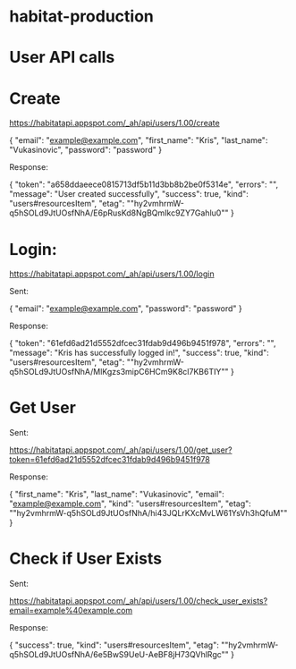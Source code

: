 # habitat-production


# User API calls


# Create

https://habitatapi.appspot.com/_ah/api/users/1.00/create

{
	"email": "example@example.com",
	"first_name": "Kris",
	"last_name": "Vukasinovic",
	"password": "password"
}

Response:

{
 "token": "a658ddaeece0815713df5b11d3bb8b2be0f5314e",
 "errors": "",
 "message": "User created successfully",
 "success": true,
 "kind": "users#resourcesItem",
 "etag": "\"hy2vmhrmW-q5hSOLd9JtUOsfNhA/E6pRusKd8NgBQmIkc9ZY7Gahlu0\""
}


# Login:

https://habitatapi.appspot.com/_ah/api/users/1.00/login

Sent:

{
 "email": "example@example.com",
 "password": "password"
}

Response:

{
 "token": "61efd6ad21d5552dfcec31fdab9d496b9451f978",
 "errors": "",
 "message": "Kris has successfully logged in!",
 "success": true,
 "kind": "users#resourcesItem",
 "etag": "\"hy2vmhrmW-q5hSOLd9JtUOsfNhA/MlKgzs3mipC6HCm9K8cl7KB6TIY\""
}

# Get User

Sent:

https://habitatapi.appspot.com/_ah/api/users/1.00/get_user?token=61efd6ad21d5552dfcec31fdab9d496b9451f978

Response:

{
 "first_name": "Kris",
 "last_name": "Vukasinovic",
 "email": "example@example.com",
 "kind": "users#resourcesItem",
 "etag": "\"hy2vmhrmW-q5hSOLd9JtUOsfNhA/hi43JQLrKXcMvLW61YsVh3hQfuM\""
}

# Check if User Exists

Sent:

https://habitatapi.appspot.com/_ah/api/users/1.00/check_user_exists?email=example%40example.com

Response:

{
 "success": true,
 "kind": "users#resourcesItem",
 "etag": "\"hy2vmhrmW-q5hSOLd9JtUOsfNhA/6e5BwS9UeU-AeBF8jH73QVhlRgc\""
}



